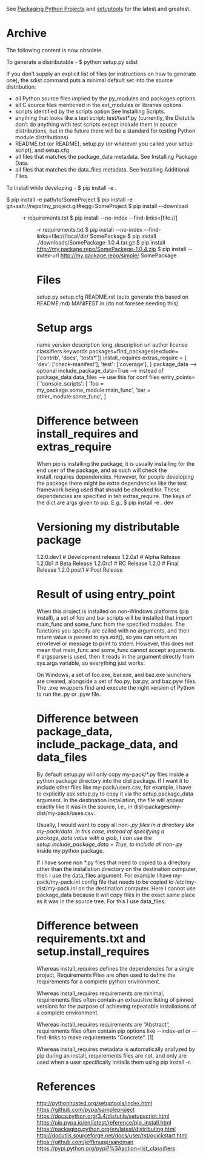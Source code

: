 See [Packaging Python Projects](https://packaging.python.org/en/latest/tutorials/packaging-projects/) and [setuptools](https://setuptools.pypa.io/en/latest/) for the latest and greatest.

# Archive
The following content is now obsolete. 

To generate a distributable -
$ python setup.py sdist

If you don’t supply an explicit list of files (or instructions on how to generate one), the sdist command puts a minimal default set into the source distribution:

* all Python source files implied by the py_modules and packages options
* all C source files mentioned in the ext_modules or libraries options
* scripts identified by the scripts option See Installing Scripts.
* anything that looks like a test script: test/test*.py (currently, the Distutils don’t do anything with test scripts except include them in source distributions, but in the future there will be a standard for testing Python module distributions)
* README.txt (or README), setup.py (or whatever you called your setup script), and setup.cfg
* all files that matches the package_data metadata. See Installing Package Data.
* all files that matches the data_files metadata. See Installing Additional Files.

To install while developing -
$ pip install -e .

$ pip install -e path/to/SomeProject
$ pip install -e git+ssh://repo/my_project.git#egg=SomeProject
$ pip install --download <DIR> -r requirements.txt
$ pip install --no-index --find-links=[file://]<DIR> -r requirements.txt
$ pip install --no-index --find-links=file:///local/dir/ SomePackage
$ pip install ./downloads/SomePackage-1.0.4.tar.gz
$ pip install http://my.package.repo/SomePackage-1.0.4.zip
$ pip install --index-url http://my.package.repo/simple/ SomePackage


Files
=====
setup.py
setup.cfg
README.rst (auto generate this based on README.md)
MANIFEST.in (do not foresee needing this)

Setup args
==========
name
version
description
long_description
url
author
license
classifiers
keywords
packages=find_packages(exclude=['contrib', 'docs', 'tests*'])
install_requires
extras_require = {
        'dev': ['check-manifest'],
        'test': ['coverage'],
    }
package_data --> optional
include_package_data=True --> instead of package_data
data_files --> use this for conf files
entry_points={
        'console_scripts': [
            'foo = my_package.some_module:main_func',
            'bar = other_module:some_func',
        ]


Difference between install_requires and extras_require
======================================================
When pip is installing the package, it is usually installing for the end user of the package, and as such will check the install_requires dependencies. However, for people developing the package there might be extra dependencies like the test framework being used that should be checked for. These dependencies are specified in teh extras_require. The keys of the dict are args given to pip. E.g.,
$ pip install -e . dev

Versioning my distributable package
===================================
1.2.0.dev1  # Development release
1.2.0a1     # Alpha Release
1.2.0b1     # Beta Release
1.2.0rc1    # RC Release
1.2.0       # Final Release
1.2.0.post1 # Post Release


Result of using entry_point
===========================
When this project is installed on non-Windows platforms (pip install), a set of foo and bar scripts will be installed that import main_func and some_func from the specified modules. The functions you specify are called with no arguments, and their return value is passed to sys.exit(), so you can return an errorlevel or message to print to stderr. However, this does not mean that main_func and some_func cannot accept arguments. If argsparse is used, then it reads in the argument directly from sys.args variable, so everything just works.

On Windows, a set of foo.exe, bar.exe, and baz.exe launchers are created, alongside a set of foo.py, bar.py, and baz.pyw files. The .exe wrappers find and execute the right version of Python to run the .py or .pyw file.


Difference between package_data, include_package_data, and data_files
=====================================================================
By default setup.py will only copy my-pack/*.py files inside a python package directory into the dist package. If I want it to include other files like my-pack/users.csv, for example, I have to explicitly ask setup.py to copy it via the setup.package_data argument. In the destination installation, the file will appear exactly like it was in the source, i.e., in dist-packages/my-dist/my-pack/uses.csv.

Usually, I would want to copy all non-*.py files in a directory like my-pack/data. In this case, instead of specifying a package_data value with a glob, I can use the setup.include_package_data = True, to include all non-*.py inside my python package.

If I have some non *.py files that need to copied to a directory other than the installation directory on the destination computer, then I use the data_files argument. For example I have my-pack/my-pack.ini config file that needs to be copied to /etc/my-dist/my-pack.ini on the destination computer. Here I cannot use package_data because it will copy files in the exact same place as it was in the source tree. For this I use data_files.


Difference between requirements.txt and setup.install_requires
==============================================================
Whereas install_requires defines the dependencies for a single project, Requirements Files are often used to define the requirements for a complete python environment.

Whereas install_requires requirements are minimal, requirements files often contain an exhaustive listing of pinned versions for the purpose of achieving repeatable installations of a complete environment.

Whereas install_requires requirements are “Abstract”, requirements files often contain pip options like --index-url or --find-links to make requirements “Concrete”. [1]

Whereas install_requires metadata is automatically analyzed by pip during an install, requirements files are not, and only are used when a user specifically installs them using pip install -r.

References
==========
http://pythonhosted.org/setuptools/index.html
https://github.com/pypa/sampleproject
https://docs.python.org/3.4/distutils/setupscript.html
https://pip.pypa.io/en/latest/reference/pip_install.html
https://packaging.python.org/en/latest/distributing.html
http://docutils.sourceforge.net/docs/user/rst/quickstart.html
https://github.com/jeffknupp/sandman
https://pypi.python.org/pypi?%3Aaction=list_classifiers